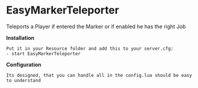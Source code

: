 # EasyMarkerTeleporter
Teleports a Player if entered the Marker or if enabled he has the right Job

**Installation**
    
    Put it in your Resource folder and add this to your server.cfg:
    - start EasyMarkerTeleporter

**Configuration**
    
    Its designed, that you can handle all in the config.lua should be easy to understand
  

    
